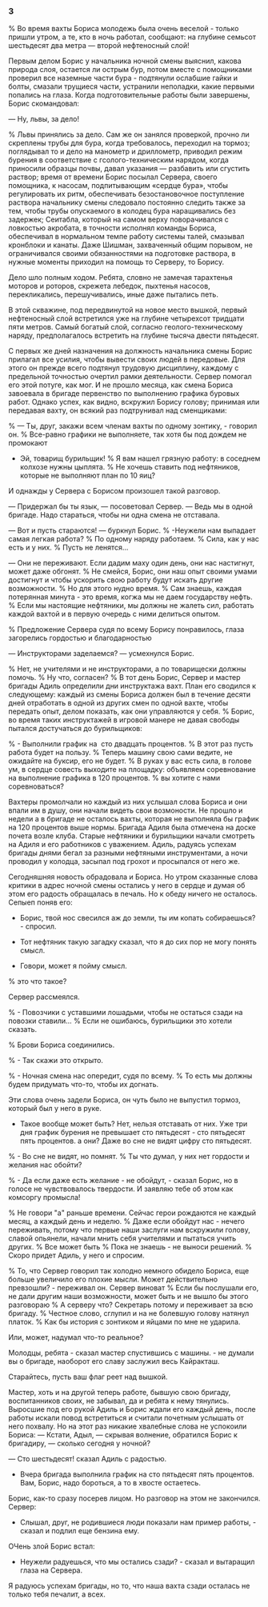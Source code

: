 ### 3

% Во время вахты Бориса молодежь была очень веселой - только пришли утром, а те, кто в ночь работал, сообщают: на глубине семьсот шестьдесят два метра — второй нефтеносный слой!

Первым делом Борис у начальника ночной смены выяснил, какова природа слоя, остается ли острым бур, потом вместе с помощниками проверил все наземные части бура - подтянули ослабшие гайки и болты, смазали трущиеся части, устранили неполадки, какие первыми попались на глаза.
Когда подготовительные работы были завершены, Борис скомандовал:

— Ну, львы, за дело!

% Львы принялись за дело.
Сам же он занялся проверкой, прочно ли скреплены трубы для бура, когда требовалось, переходил на тормоз; поглядывал то и дело на манометр и дриллометр, приводил режим бурения в соответствие с гсолого-техническим нарядом, когда приносили образцы почвы, давал указания — разбавить или сгустить раствор; время от времени Борис посылал Сервера, своего помощника, к насосам, подпитывающим «сердце бура», чтобы регулировать их ритм, обеспечивать безостановочное поступление раствора начальнику смены следовало постоянно следить также за тем, чтобы трубы опускаемого в колодец бура наращивались без задержек; Сеитабла, который на самом верху поворачивался с ловкостью акробата, в точности исполнял команды Бориса, обеспечивал в нормальном темпе работу системы талей, смазывал кронблоки и канаты.
Даже Шишман, захваченный общим порывом, не ограничивался своими обязанностями на подготовке раствора, в нужные моменты приходил на помощь то Серверу, то Борису.

Дело шло полным ходом.
Ребята, словно не замечая тарахтенья моторов и роторов, скрежета лебедок, пыхтенья насосов, перекликались, перешучивались, иные даже пытались петь.

В этой скважине, под передвинутой на новое место вышкой, первый нефтеносный слой встретился уже на глубине четырехсот тридцати пяти метров.
Самый богатый слой, согласно геолого-техническому наряду, предполагалось встретить на глубине тысяча двести пятьдесят.

С первых же дней назначения на должность начальника смены Борис прилагал все усилия, чтобы вывести своих людей в передовые.
Для этого он прежде всего подтянул трудовую дисциплину, каждому с предельной точностью очертил рамки деятельности.
Сервер помогал его этой потуге, как мог.
И не прошло месяца, как смена Бориса завоевала в бригаде первенство по выполнению графика буровых работ.
Однако успех, как видно, вскружил Борису голову; принимая или передавая вахту, он всякий раз подтрунивал над сменщиками:

% — Ты, друг, закажи всем членам вахты по одному зонтику, - говорил он.
% Все-равно графики не выполняете, так хотя бы под дождем не промокают

- Эй, товарищ бурильщик!
% Я вам нашел грязную работу: в соседнем колхозе нужны цыплята.
% Не хочешь ставить под нефтяников, которые не выполняют план по 10 яиц?

И однажды у Сервера с Борисом произошел такой разговор.

— Придержал бы ты язык, — посоветовал Сервер. — Ведь мы в одной бригаде.
Надо стараться, чтобы ни одна смена не отставала.

— Вот и пусть стараются! — буркнул Борис.
% -Неужели нам выпадает самая легкая работа?
% По одному наряду работаем.
% Сила, как у нас есть и у них.
% Пусть не ленятся...

— Они не переживают.
Если дадим маху один день, они нас настигнут, может даже обгонят.
% Не смейся, Борис, они наш опыт своими умами достигнут и чтобы ускорить свою работу будут искать другие возможности.
% Но для этого нудно время.
% Сам знаешь, каждая потерянная минута - это время, когжа мы не даем государству нефть.
% Если мы настоящие нефтяники, мы должны не жалеть сил, работать каждой вахтой и в первую очередь с ними делиться опытом.

% Предложение Сервера судя по всему Борису понравилось, глаза загорелись гордостью и благодарностью

— Инструкторами заделаемся? — усмехнулся Борис.

% Нет, не учителями и не инструкторами, а по товарищески должны помочь.
% Ну что, согласен?
% В тот день Борис, Сервер и мастер бригады Адиль определили дни инструктажа вахт.
План его сводился к следующему: каждый из смены Бориса должен был в течение десяти дней отработать в одной из других смен по одной вахте, чтобы передать опыт, делом показать, как они управляются у себя.
% Борис, во время таких инструктажей в игровой манере не давая свободы пытался достучаться до бурильщиков:

% - Выполнили график на  сто двадцать процентов.
% В этот раз пусть работа будет на пользу.
% Теперь машину свою сами ведите, не ожидайте на буксир, его не будет.
% В руках у вас есть сила, в голове ум, в сердце совесть выходите на площадку: объявляем соревнование на выполнение графика в 120 процентов.
% вы хотите с нами соревноваться?

Вахтеры промолчали но каждый из них услышал слова Бориса и они впали им в душу, они начали видеть свои возмоности.
Не прошло и недели а в бригаде не осталось вахты, которая не выполняла бы график на 120 процентов выше нормы.
Бригада Адиля была отмечена на доске почета возле клуба.
Старые нефтяники и бурильщики начали смотреть на Адиля и его работников с уважением.
Адиль, радуясь успехам бригады днями бегал за разными нефтяными инструментами, а ночи проводил у колодца, засыпал под грохот и просыпался от него же.

Сегодняшняя новость обрадовала и Бориса.
Но утром сказанные слова критики в адрес ночной смены остались у него в сердце и думая об этом его радость обращалась в печаль.
Но к обеду ничего не осталось.
Сепыеп поняв его:

- Борис, твой нос свесился аж до земли, ты им копать собираешься? - спросил.

- Тот нефтяник такую загадку сказал, что я до сих пор не могу понять смысл.

- Говори, может я пойму смысл.

%
это что такое?

Сервер рассмеялся.

% - Повозчики с уставшими лошадьми, чтобы не остаться сзади на повозки ставили...
% Если не ошибаюсь, бурильщики это хотели сказать.

% Брови Бориса соединились.

% - Так скажи это открыто.

% - Ночная смена нас опередит, судя по всему.
% То есть мы должны будем придумать что-то, чтобы их догнать.

Эти слова очень задели Бориса, он чуть было не выпустил тормоз, который был у него в руке.

- Такое вообще может быть?
Нет, нельзя отставать от них.
Уже три дня график бурения не превышает сто пятьдесят - сто пятьдесят пять процентов.
а они?
Даже во сне не видят цифру сто пятьдесят.

% - Во сне не видят, но помнят.
% Ты что думал, у них нет гордости и желания нас обойти?

% - Да если даже есть желание - не обойдут, - сказал Борис, но в голосе не чувствовалось твердости.
И заявляю тебе об этом как комсоргу промысла!

% Не говори "а" раньше времени.
Сейчас герои рождаются не каждый месяц, а каждый день и неделю.
% Даже если обойдут нас - нечего переживать, потому что первые наши заслуги нам вскружили голову, славой опьянели, начали мнить себя учителями и пытаться учить других.
% Все может быть
% Пока не знаешь - не выноси решений.
% Скоро придет Адиль, у него и спросим.

% То, что Сервер говорил так холодно немного обидело Бориса, еще больше увеличило его плохие мысли.
Может действительно превзошли? - переживал он.
Сервер виноват
% Если бы послушали его, не дали другим наши возможности, может быть и не вышло бы этого разговораю
% А серверу что?
Секретарь потому и переживает за всю бригаду.
% Честное слово, сглупил и на не болевшую голову натянул платок.
% Как бы история с зонтиком и яйцами по мне не ударила.

Или, может, надумал что-то реальное?

Молодцы, ребята - сказал мастер спустившись с машины. - не думали вы о бригаде, наоборот его славу заслужил весь Кайракташ.

Старайтесь, пусть ваш флаг реет над вышкой.

Мастер, хоть и на другой теперь работе, бывшую свою бригаду, воспитанников своих, не забывал, да и ребята к нему тянулись.
Выросшие под его рукой Адиль и Борис ждали его каждый день, после работы искали повод встретиться и считали почетным услышать от него похвалу.
Но на этот раз никакие хвалебные слова не успокоили Бориса: — Кстати, Адыл, — скрывая волнение, обратился Борис к бригадиру, — сколько сегодня у ночной?

— Сто шестьдесят! сказал Адиль с радостью.
- Вчера бригада выполнила график на сто пятьдесят пять процентов.
Вам, Борис, надо бороться, а то в хвосте остаетесь.

Борис, как-то сразу посерев лицом.
Но разговор на этом не закончился.
Сервер:

- Слышал, друг, не родившиеся люди показали нам пример работы, - сказал и подлил еще бензина ему.

ОЧень злой Борис встал:

- Неужели радуешься, что мы остались сзади? - сказал и вытаращил глаза на Сервера.

Я радуюсь успехам бригады, но то, что наша вахта сзади осталась не только тебя печалит, а всех.
